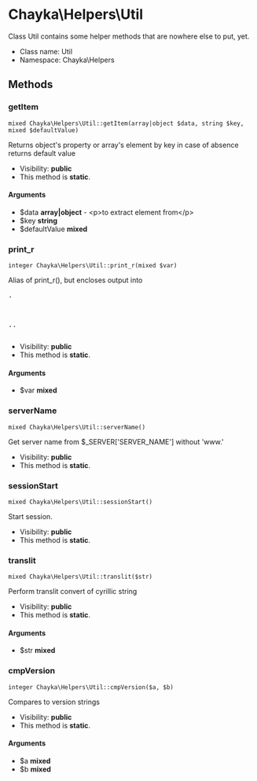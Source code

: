 Chayka\Helpers\Util
===============

Class Util contains some helper methods that are nowhere else to put, yet.




* Class name: Util
* Namespace: Chayka\Helpers







Methods
-------


### getItem

    mixed Chayka\Helpers\Util::getItem(array|object $data, string $key, mixed $defaultValue)

Returns object's property or array's element by key
in case of absence returns default value



* Visibility: **public**
* This method is **static**.


#### Arguments
* $data **array|object** - &lt;p&gt;to extract element from&lt;/p&gt;
* $key **string**
* $defaultValue **mixed**



### print_r

    integer Chayka\Helpers\Util::print_r(mixed $var)

Alias of print_r(), but encloses output into <pre>.

..</pre>

* Visibility: **public**
* This method is **static**.


#### Arguments
* $var **mixed**



### serverName

    mixed Chayka\Helpers\Util::serverName()

Get server name from $_SERVER['SERVER_NAME'] without 'www.'



* Visibility: **public**
* This method is **static**.




### sessionStart

    mixed Chayka\Helpers\Util::sessionStart()

Start session.



* Visibility: **public**
* This method is **static**.




### translit

    mixed Chayka\Helpers\Util::translit($str)

Perform translit convert of cyrillic string



* Visibility: **public**
* This method is **static**.


#### Arguments
* $str **mixed**



### cmpVersion

    integer Chayka\Helpers\Util::cmpVersion($a, $b)

Compares to version strings



* Visibility: **public**
* This method is **static**.


#### Arguments
* $a **mixed**
* $b **mixed**


